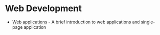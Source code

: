 # Web Development

- [Web applications](https://www.robinwieruch.de/web-applications/) - A brief introduction to web applications and single-page application
